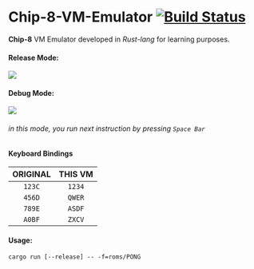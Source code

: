# Chip-8-VM-Emulator [![Build Status](https://travis-ci.com/Mapet13/Chip-8-VM-Emulator.svg?token=18sGBKfWJyZu98Np5y8y&branch=master)](https://travis-ci.com/Mapet13/Chip-8-VM-Emulator)
**Chip-8** VM Emulator developed in *Rust-lang* for learning purposes. 

#### Release Mode:
[<img src="https://i.imgur.com/Lp5uujp.png">](https://github.com/Mapet13/Chip-8-VM-Emulator)
#### Debug Mode:
[<img src="https://i.imgur.com/t5xkHKs.png">](https://github.com/Mapet13/Chip-8-VM-Emulator)
###### in this mode, you run next instruction by pressing `Space Bar`

#### Keyboard Bindings

|ORIGINAL|  THIS VM  |
|:--------:|:------:|
|  `123C`  | `1234` |
|  `456D`  | `QWER` |
|  `789E`  | `ASDF` |
|  `A0BF`  | `ZXCV` |


#### Usage:
```
cargo run [--release] -- -f=roms/PONG
```
